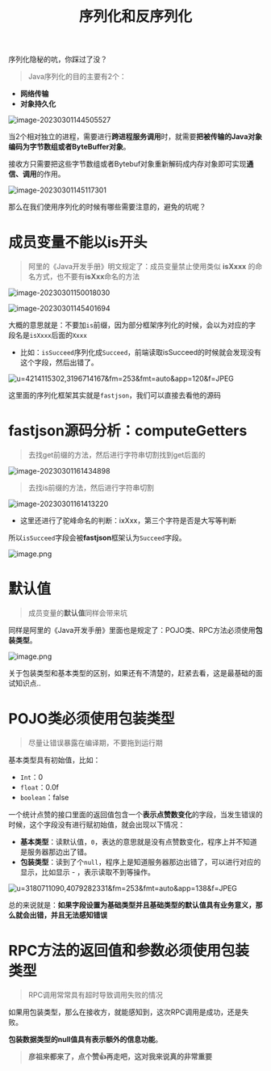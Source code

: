 ﻿---
title: 序列化和反序列化
categories: "Netty"
abbrlink: 16265
tags: 
- "IO"
- "Netty"
cover: "https://hmf-typora-images.oss-cn-guangzhou.aliyuncs.com/images/202307091602399.png"
updated: 2023-07-19 10:54:43
---




序列化隐秘的吭，你踩过了没？



>Java序列化的目的主要有2个：

- **网络传输**
- **对象持久化**

![image-20230301144505527](https://p3-juejin.byteimg.com/tos-cn-i-k3u1fbpfcp/8bd21a2677c84cd1a6f2fac4a6956ccf~tplv-k3u1fbpfcp-zoom-1.image)

当2个相对独立的进程，需要进行**跨进程服务调用**时，就需要**把被传输的Java对象编码为字节数组或者ByteBuffer对象**。

接收方只需要把这些字节数组或者Bytebuf对象重新解码成内存对象即可实现**通信、调用**的作用。

![image-20230301145117301](https://p3-juejin.byteimg.com/tos-cn-i-k3u1fbpfcp/490513d182f2413ca6f9ff86b00308d7~tplv-k3u1fbpfcp-zoom-1.image)

那么在我们使用序列化的时候有哪些需要注意的，避免的坑呢？



# 成员变量不能以is开头

>阿里的《Java开发手册》明文规定了：成员变量禁止使用类似 **isXxxx** 的命名方式，也不要有**isXxx**命名的方法

![image-20230301150018030](https://p3-juejin.byteimg.com/tos-cn-i-k3u1fbpfcp/7da4295689e443b9aa60a3b1f526589b~tplv-k3u1fbpfcp-zoom-1.image)

![image-20230301145401694](https://p3-juejin.byteimg.com/tos-cn-i-k3u1fbpfcp/5dddd4fd76594803b32bb5d14a3d8e13~tplv-k3u1fbpfcp-zoom-1.image)



大概的意思就是：不要加`is`前缀，因为部分框架序列化的时候，会以为对应的字段名是`isXxxx`后面的`Xxxx`

- 比如：`isSucceed`序列化成`Succeed`，前端读取isSucceed的时候就会发现没有这个字段，然后出错了。

![u=4214115302,3196714167&fm=253&fmt=auto&app=120&f=JPEG](https://p3-juejin.byteimg.com/tos-cn-i-k3u1fbpfcp/45a4d1e88432483fa0c5340f0557814e~tplv-k3u1fbpfcp-zoom-1.image)

这里面的序列化框架其实就是`fastjson`，我们可以直接去看他的源码



# fastjson源码分析：computeGetters

> 去找get前缀的方法，然后进行字符串切割找到get后面的

![image-20230301161434898](https://p3-juejin.byteimg.com/tos-cn-i-k3u1fbpfcp/4fa6483296544972b2013f4b3c483f27~tplv-k3u1fbpfcp-zoom-1.image)



>去找is前缀的方法，然后进行字符串切割

![image-20230301161413220](https://p3-juejin.byteimg.com/tos-cn-i-k3u1fbpfcp/03087a14af6b496cba71b464dfeaad1b~tplv-k3u1fbpfcp-zoom-1.image)

- 这里还进行了驼峰命名的判断：ixXxx，第三个字符是否是大写等判断



所以`isSucceed`字段会被**fastjson**框架认为`Succeed`字段。


![image.png](https://p6-juejin.byteimg.com/tos-cn-i-k3u1fbpfcp/98b35869c63a4cd4bb10d75ed09cd785~tplv-k3u1fbpfcp-watermark.image?)



# 默认值

>成员变量的**默认值**同样会带来坑

同样是阿里的《Java开发手册》里面也是规定了：POJO类、RPC方法必须使用**包装类型**。


![image.png](https://p1-juejin.byteimg.com/tos-cn-i-k3u1fbpfcp/1fc286cb22904e5eb5266faface658da~tplv-k3u1fbpfcp-watermark.image?)

关于包装类型和基本类型的区别，如果还有不清楚的，赶紧去看，这是最基础的面试知识点..



# POJO类必须使用包装类型

>尽量让错误暴露在编译期，不要拖到运行期

基本类型具有初始值，比如：

- `Int`：0
- `float`：0.0f
- `boolean`：false

一个统计点赞的接口里面的返回值包含一个**表示点赞数变化**的字段，当发生错误的时候，这个字段没有进行赋初始值，就会出现以下情况：

- **基本类型**：读默认值，`0`，表达的意思就是没有点赞数变化，程序上并不知道是服务器那边出了错。
- **包装类型**：读到了个`null`，程序上是知道服务器那边出错了，可以进行对应的显示，比如显示 - ，表示读取不到等操作。

![u=3180711090,4079282331&fm=253&fmt=auto&app=138&f=JPEG](https://p3-juejin.byteimg.com/tos-cn-i-k3u1fbpfcp/96b3df8aefda4f9b9df0ea64fe5bb79c~tplv-k3u1fbpfcp-zoom-1.image)

总的来说就是：**如果字段设置为基础类型并且基础类型的默认值具有业务意义，那么就会出错，并且无法感知错误**



# RPC方法的返回值和参数必须使用包装类型

>RPC调用常常具有超时导致调用失败的情况

如果用包装类型，那么在接收方，就能感知到，这次RPC调用是成功，还是失败。

**包装数据类型的null值具有表示额外的信息功能**。

> **彦祖来都来了，点个赞👍再走吧，这对我来说真的非常重要**
